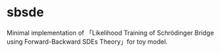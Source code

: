 # sbsde

Minimal implementation of 「Likelihood Training of Schrödinger Bridge using Forward-Backward SDEs Theory」for toy model.
